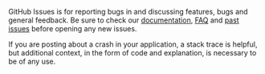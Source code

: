 GitHub Issues is for reporting bugs in **<PODNAME>** and discussing features, bugs and general feedback. Be sure to check our [documentation](http://cocoadocs.org/docsets/<PODNAME>), [FAQ](https://github.com/hyperoslo/<PODNAME>/wiki/FAQ) and [past issues](https://github.com/hyperoslo/<PODNAME>/issues?state=closed) before opening any new issues.

If you are posting about a crash in your application, a stack trace is helpful, but additional context, in the form of code and explanation, is necessary to be of any use.
